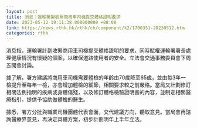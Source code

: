 ```yaml
---
layout: post
title: 消息：運輸署擬收緊商用車司機提交體格證明要求
date: 2023-05-12 19:11:38.000000000 +08:00
link: https://news.rthk.hk/rthk/ch/component/k2/1700351-20230512.htm
categories: rthk
---
```


消息指，運輸署計劃收緊商用車司機提交體格證明的要求，同時賦權運輸署署長處理健康情況有懷疑的個案，以確保道路使用者的安全。立法會交通事務委員會下周五開會討論。

據了解，署方建議將商用車司機需要體檢的年齡由70歲降至65歲，並由每3年一檢提升至每年一檢，亦會增加體檢的細節，相關要求較之前嚴格。當局又計劃修訂相關法例指明的疾病或身體傷殘，以及修訂體格檢驗證明書的內容，並制定相關醫療指引，提供予協助做體檢的醫生。

據悉，署方分批與職業司機團體代表會面，交代建議方向，聽取意見。當局會再諮詢醫療界意見，再決定具體方案，初步計劃明年上半年立法。
